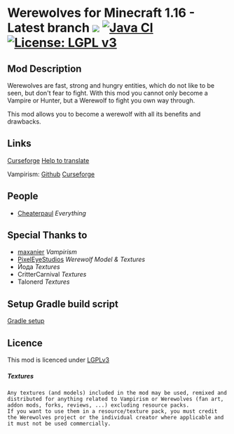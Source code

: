 Werewolves for Minecraft 1.16 - Latest branch [![](http://cf.way2muchnoise.eu/short_417851_downloads.svg)](https://www.curseforge.com/minecraft/mc-mods/werewolves-become-a-beast) [![Java CI](https://github.com/TeamLapen/Werewolves/workflows/Java%20CI/badge.svg?branch=1.16)](https://github.com/TeamLapen/Werewolves/actions) [![License: LGPL v3](https://img.shields.io/badge/License-LGPL%20v3-blue.svg)](https://www.gnu.org/licenses/lgpl-3.0)
============================================ 

## Mod Description

Werewolves are fast, strong and hungry entities, which do not like to be seen, but don't fear to fight.
With this mod you cannot only become a Vampire or Hunter, but a Werewolf to fight you own way through.

This mod allows you to become a werewolf with all its benefits and drawbacks.

## Links
[Curseforge](https://www.curseforge.com/minecraft/mc-mods/werewolves-become-a-beast)
[Help to translate](https://crowdin.com/project/werewolves)

Vampirism:
[Github](https://github.com/TeamLapen/Vampirism)
[Curseforge](https://www.curseforge.com/minecraft/mc-mods/vampirism-become-a-vampire)
## People
- [Cheaterpaul](https://github.com/Cheaterpaul) _Everything_

## Special Thanks to
- [maxanier](https://maxanier.de) _Vampirism_
- [PixelEyeStudios](https://github.com/PixelEyeStudios) _Werewolf Model & Textures_
- Йода _Textures_
- CritterCarnival _Textures_
- Talonerd _Textures_

## Setup Gradle build script

[Gradle setup](docs/GRADLE.md)

## Licence
This mod is licenced under [LGPLv3](https://raw.githubusercontent.com/TeamLapen/Werewolves/master/LICENSE)

##### Textures
```
Any textures (and models) included in the mod may be used, remixed and distributed for anything related to Vampirism or Werewolves (fan art, addon mods, forks, reviews, ...) excluding resource packs.
If you want to use them in a resource/texture pack, you must credit the Werewolves project or the individual creator where applicable and it must not be used commercially.
```
